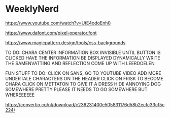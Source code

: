 # WeeklyNerd


https://www.youtube.com/watch?v=UtE4odoEnh0


https://www.dafont.com/pixel-operator.font

https://www.magicpattern.design/tools/css-backgrounds



TO DO:
CHARA CENTER
INFORMATION BOX INVISIBLE UNTIL BUTTON IS CLICKED
HAVE THE INFORMATION BE DISPLAYED DYNAMICALLY
WRITE THE SAMENVATTING AND REFLECTION
COME UP WITH LEERDOELEN



FUN STUFF TO DO:
CLICK ON SANS, GO TO YOUTUBE VIDEO
ADD MORE UNDERTALE CHARACTERS ON THE HEADER
CLICK ON FRISK TO BECOME CHARA
CLICK ON METTATON TO GIVE IT A DRESS
HIDE ANNOYING DOG SOMEWHERE PRETTY PLEASE IT NEEDS TO GO SOMEWHERE BUT WHEREEEEEE


https://convertio.co/nl/download/c236231400e505831176d58b2ecfc33cf5c224/